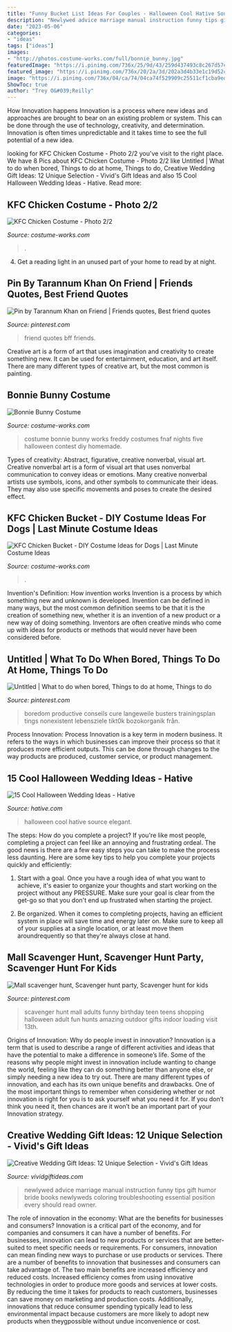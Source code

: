 ```yaml
---
title: "Funny Bucket List Ideas For Couples - Halloween Cool Hative Source Elegant"
description: "Newlywed advice marriage manual instruction funny tips gift humor bride books newlyweds coloring troubleshooting essential position every should read owner"
date: "2023-05-06"
categories:
- "ideas"
tags: ["ideas"]
images:
- "http://photos.costume-works.com/full/bonnie_bunny.jpg"
featuredImage: "https://i.pinimg.com/736x/25/9d/43/259d437493c8c267d57c8cd6ee2f3261.jpg"
featured_image: "https://i.pinimg.com/736x/20/2a/3d/202a3d4b33e1c19d52c0f4b85c7a1b19.jpg"
image: "https://i.pinimg.com/736x/04/ca/74/04ca74f529909c25511cf1cba9edea43.jpg"
ShowToc: true
author: "Trey O&#039;Reilly"
---
```



How Innovation happens
Innovation is a process where new ideas and approaches are brought to bear on an existing problem or system. This can be done through the use of technology, creativity, and determination. Innovation is often times unpredictable and it takes time to see the full potential of a new idea.

	

		
looking for KFC Chicken Costume - Photo 2/2 you've visit to the right place. We have 8 Pics about KFC Chicken Costume - Photo 2/2 like Untitled | What to do when bored, Things to do at home, Things to do, Creative Wedding Gift Ideas: 12 Unique Selection - Vivid&#039;s Gift Ideas and also 15 Cool Halloween Wedding Ideas - Hative. Read more:
		
    
## KFC Chicken Costume - Photo 2/2

<img loading=lazy src="https://photos.costume-works.com/full/kfc_chicken-30183-1.jpg" onerror="this.onerror=null;this.src='https://tse4.mm.bing.net/th?id=OIP.dzMFesqvbZp3Y10GgUCiigHaJ3&amp;pid=15.1';" alt="KFC Chicken Costume - Photo 2/2">

_Source: costume-works.com_

>. 

	

4. Get a reading light in an unused part of your home to read by at night.

    
## Pin By Tarannum Khan On Friend | Friends Quotes, Best Friend Quotes

<img loading=lazy src="https://i.pinimg.com/736x/20/2a/3d/202a3d4b33e1c19d52c0f4b85c7a1b19.jpg" onerror="this.onerror=null;this.src='https://tse2.mm.bing.net/th?id=OIP.XMo3thaDRGbSbbAEAyKeNwHaKF&amp;pid=15.1';" alt="Pin by Tarannum Khan on Friend | Friends quotes, Best friend quotes">

_Source: pinterest.com_

>friend quotes bff friends. 

	

Creative art is a form of art that uses imagination and creativity to create something new. It can be used for entertainment, education, and art itself. There are many different types of creative art, but the most common is painting.

    
## Bonnie Bunny Costume

<img loading=lazy src="http://photos.costume-works.com/full/bonnie_bunny.jpg" onerror="this.onerror=null;this.src='https://tse4.mm.bing.net/th?id=OIP.Sk79zrzQWoK4qXH_q0i6DAHaMf&amp;pid=15.1';" alt="Bonnie Bunny Costume">

_Source: costume-works.com_

>costume bonnie bunny works freddy costumes fnaf nights five halloween contest diy homemade. 

	

Types of creativity: Abstract, figurative, creative nonverbal, visual art.
Creative nonverbal art is a form of visual art that uses nonverbal communication to convey ideas or emotions. Many creative nonverbal artists use symbols, icons, and other symbols to communicate their ideas. They may also use specific movements and poses to create the desired effect.

    
## KFC Chicken Bucket - DIY Costume Ideas For Dogs | Last Minute Costume Ideas

<img loading=lazy src="https://photos.costume-works.com/full/kfc_chicken_bucket.jpg" onerror="this.onerror=null;this.src='https://tse3.mm.bing.net/th?id=OIP.pEiDUmvW8Bz9CUjlt3qH0gHaKL&amp;pid=15.1';" alt="KFC Chicken Bucket - DIY Costume Ideas for Dogs | Last Minute Costume Ideas">

_Source: costume-works.com_

>. 

	

Invention's Definition: How invention works
Invention is a process by which something new and unknown is developed. Invention can be defined in many ways, but the most common definition seems to be that it is the creation of something new, whether it is an invention of a new product or a new way of doing something. Inventors are often creative minds who come up with ideas for products or methods that would never have been considered before.

    
## Untitled | What To Do When Bored, Things To Do At Home, Things To Do

<img loading=lazy src="https://i.pinimg.com/736x/25/9d/43/259d437493c8c267d57c8cd6ee2f3261.jpg" onerror="this.onerror=null;this.src='https://tse2.mm.bing.net/th?id=OIP.aRRV5QAtml0gY2lfZgBXBgHaLH&amp;pid=15.1';" alt="Untitled | What to do when bored, Things to do at home, Things to do">

_Source: pinterest.com_

>boredom productive conseils cure langeweile busters trainingsplan tings nonexistent lebensziele tikt0k bozokorganik från. 

	

Process Innovation:
Process Innovation is a key term in modern business. It refers to the ways in which businesses can improve their process so that it produces more efficient outputs. This can be done through changes to the way products are produced, customer service, or product management.

    
## 15 Cool Halloween Wedding Ideas - Hative

<img loading=lazy src="https://hative.com/wp-content/uploads/2014/10/halloween-wedding-ideas/12-cool-halloween-wedding-ideas.jpg" onerror="this.onerror=null;this.src='https://tse3.mm.bing.net/th?id=OIP.KBw4qMCaUal5i-NOi599cQHaJ3&amp;pid=15.1';" alt="15 Cool Halloween Wedding Ideas - Hative">

_Source: hative.com_

>halloween cool hative source elegant. 

	

The steps: How do you complete a project?
If you're like most people, completing a project can feel like an annoying and frustrating ordeal. The good news is there are a few easy steps you can take to make the process less daunting. Here are some key tips to help you complete your projects quickly and efficiently:
1. Start with a goal. Once you have a rough idea of what you want to achieve, it's easier to organize your thoughts and start working on the project without any PRESSURE. Make sure your goal is clear from the get-go so that you don't end up frustrated when starting the project.

2. Be organized. When it comes to completing projects, having an efficient system in place will save time and energy later on. Make sure to keep all of your supplies at a single location, or at least move them aroundrequently so that they're always close at hand.

    
## Mall Scavenger Hunt, Scavenger Hunt Party, Scavenger Hunt For Kids

<img loading=lazy src="https://i.pinimg.com/736x/04/ca/74/04ca74f529909c25511cf1cba9edea43.jpg" onerror="this.onerror=null;this.src='https://tse2.mm.bing.net/th?id=OIP.7Qx95Hs77q-Ok5DEdoRiUwHaMW&amp;pid=15.1';" alt="Mall scavenger hunt, Scavenger hunt party, Scavenger hunt for kids">

_Source: pinterest.com_

>scavenger hunt mall adults funny birthday teen teens shopping halloween adult fun hunts amazing outdoor gifts indoor loading visit 13th. 

	

Origins of Innovation: Why do people invest in innovation?
Innovation is a term that is used to describe a range of different activities and ideas that have the potential to make a difference in someone’s life. Some of the reasons why people might invest in innovation include wanting to change the world, feeling like they can do something better than anyone else, or simply needing a new idea to try out. There are many different types of innovation, and each has its own unique benefits and drawbacks. One of the most important things to remember when considering whether or not innovation is right for you is to ask yourself what you need it for. If you don’t think you need it, then chances are it won’t be an important part of your Innovation strategy.

    
## Creative Wedding Gift Ideas: 12 Unique Selection - Vivid&#039;s Gift Ideas

<img loading=lazy src="https://vividgiftideas.com/wp-content/uploads/2014/05/The-Newlyweds-Instruction-Manual-Essential-Information-Troubleshooting-Tips-and-Advice-for-the-First-Year-of-Marriage-Owners-and-Instruction-Manual-Paperback.jpg" onerror="this.onerror=null;this.src='https://tse2.mm.bing.net/th?id=OIP.ncZMKURtG-74NU0kfhhx7AAAAA&amp;pid=15.1';" alt="Creative Wedding Gift Ideas: 12 Unique Selection - Vivid&#039;s Gift Ideas">

_Source: vividgiftideas.com_

>newlywed advice marriage manual instruction funny tips gift humor bride books newlyweds coloring troubleshooting essential position every should read owner. 

	

The role of innovation in the economy: What are the benefits for businesses and consumers?
Innovation is a critical part of the economy, and for companies and consumers it can have a number of benefits. For businesses, innovation can lead to new products or services that are better-suited to meet specific needs or requirements. For consumers, innovation can mean finding new ways to purchase or use products or services.
There are a number of benefits to innovation that businesses and consumers can take advantage of. The two main benefits are increased efficiency and reduced costs. Increased efficiency comes from using innovative technologies in order to produce more goods and services at lower costs. By reducing the time it takes for products to reach customers, businesses can save money on marketing and production costs. Additionally, innovations that reduce consumer spending typically lead to less environmental impact because customers are more likely to adopt new products when theygpossible without undue inconvenience or cost.

